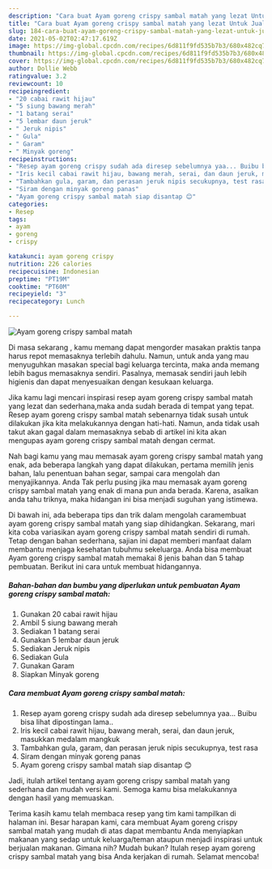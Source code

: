 ```yaml
---
description: "Cara buat Ayam goreng crispy sambal matah yang lezat Untuk Jualan"
title: "Cara buat Ayam goreng crispy sambal matah yang lezat Untuk Jualan"
slug: 184-cara-buat-ayam-goreng-crispy-sambal-matah-yang-lezat-untuk-jualan
date: 2021-05-02T02:47:17.619Z
image: https://img-global.cpcdn.com/recipes/6d811f9fd535b7b3/680x482cq70/ayam-goreng-crispy-sambal-matah-foto-resep-utama.jpg
thumbnail: https://img-global.cpcdn.com/recipes/6d811f9fd535b7b3/680x482cq70/ayam-goreng-crispy-sambal-matah-foto-resep-utama.jpg
cover: https://img-global.cpcdn.com/recipes/6d811f9fd535b7b3/680x482cq70/ayam-goreng-crispy-sambal-matah-foto-resep-utama.jpg
author: Dollie Webb
ratingvalue: 3.2
reviewcount: 10
recipeingredient:
- "20 cabai rawit hijau"
- "5 siung bawang merah"
- "1 batang serai"
- "5 lembar daun jeruk"
- " Jeruk nipis"
- " Gula"
- " Garam"
- " Minyak goreng"
recipeinstructions:
- "Resep ayam goreng crispy sudah ada diresep sebelumnya yaa... Buibu bisa lihat dipostingan lama.."
- "Iris kecil cabai rawit hijau, bawang merah, serai, dan daun jeruk, masukkan medalam mangkuk"
- "Tambahkan gula, garam, dan perasan jeruk nipis secukupnya, test rasa"
- "Siram dengan minyak goreng panas"
- "Ayam goreng crispy sambal matah siap disantap 😊"
categories:
- Resep
tags:
- ayam
- goreng
- crispy

katakunci: ayam goreng crispy 
nutrition: 226 calories
recipecuisine: Indonesian
preptime: "PT19M"
cooktime: "PT60M"
recipeyield: "3"
recipecategory: Lunch

---
```



![Ayam goreng crispy sambal matah](https://img-global.cpcdn.com/recipes/6d811f9fd535b7b3/680x482cq70/ayam-goreng-crispy-sambal-matah-foto-resep-utama.jpg)

Di masa  sekarang , kamu memang dapat mengorder masakan praktis tanpa harus repot memasaknya terlebih dahulu. Namun, untuk anda yang mau menyuguhkan masakan special bagi keluarga tercinta, maka anda memang lebih bagus memasaknya sendiri. Pasalnya, memasak sendiri jauh lebih higienis dan dapat menyesuaikan dengan kesukaan keluarga.

Jika kamu lagi mencari inspirasi resep ayam goreng crispy sambal matah yang lezat dan sederhana,maka anda sudah berada di tempat yang tepat. Resep ayam goreng crispy sambal matah  sebenarnya tidak susah untuk dilakukan jika kita melakukannya dengan hati-hati. Namun, anda tidak usah takut akan gagal dalam memasaknya 
sebab di artikel ini kita akan mengupas ayam goreng crispy sambal matah dengan cermat.  



Nah bagi kamu yang mau memasak ayam goreng crispy sambal matah yang enak, ada beberapa langkah yang dapat dilakukan, pertama memilih jenis bahan, lalu penentuan bahan segar, sampai cara mengolah dan menyajikannya. Anda Tak perlu pusing jika mau memasak ayam goreng crispy sambal matah yang enak di mana pun anda berada. Karena, asalkan anda  tahu triknya, maka hidangan ini bisa menjadi suguhan yang istimewa.

Di bawah ini, ada beberapa tips dan trik dalam mengolah caramembuat ayam goreng crispy sambal matah yang siap dihidangkan. Sekarang, mari kita coba variasikan ayam goreng crispy sambal matah sendiri di rumah. Tetap dengan bahan sederhana, sajian ini dapat memberi manfaat dalam membantu menjaga kesehatan tubuhmu sekeluarga. Anda bisa membuat Ayam goreng crispy sambal matah memakai 8 jenis bahan dan 5 tahap pembuatan. Berikut ini cara untuk membuat hidangannya.

<!--inarticleads1-->

##### Bahan-bahan dan bumbu yang diperlukan untuk pembuatan Ayam goreng crispy sambal matah:

1. Gunakan 20 cabai rawit hijau
1. Ambil 5 siung bawang merah
1. Sediakan 1 batang serai
1. Gunakan 5 lembar daun jeruk
1. Sediakan  Jeruk nipis
1. Sediakan  Gula
1. Gunakan  Garam
1. Siapkan  Minyak goreng




<!--inarticleads2-->

##### Cara membuat Ayam goreng crispy sambal matah:

1. Resep ayam goreng crispy sudah ada diresep sebelumnya yaa... Buibu bisa lihat dipostingan lama..
1. Iris kecil cabai rawit hijau, bawang merah, serai, dan daun jeruk, masukkan medalam mangkuk
1. Tambahkan gula, garam, dan perasan jeruk nipis secukupnya, test rasa
1. Siram dengan minyak goreng panas
1. Ayam goreng crispy sambal matah siap disantap 😊




Jadi, itulah artikel tentang  ayam goreng crispy sambal matah  yang sederhana dan mudah versi kami. Semoga kamu bisa melakukannya dengan hasil yang memuaskan. 

Terima kasih kamu telah membaca resep yang tim kami tampilkan di halaman ini. Besar harapan kami, cara membuat  Ayam goreng crispy sambal matah yang mudah di atas dapat membantu Anda menyiapkan makanan yang sedap untuk keluarga/teman ataupun menjadi inspirasi untuk berjualan makanan. Gimana nih? Mudah bukan? Itulah resep ayam goreng crispy sambal matah yang bisa Anda kerjakan di rumah. Selamat mencoba!


